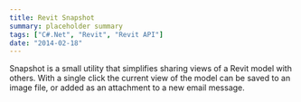 ```yaml
---
title: Revit Snapshot
summary: placeholder summary
tags: ["C#.Net", "Revit", "Revit API"]
date: "2014-02-18"
---
```


Snapshot is a small utility that simplifies sharing views of a Revit model with others. With a single click the current view of the model can be saved to an image file, or added as an attachment to a new email message.
